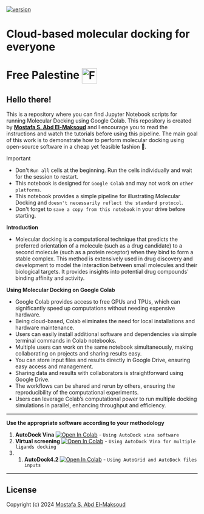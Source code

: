 [![version](https://img.shields.io/badge/version-1.0v-orange)](https://github.com/mabdelmaksoud53/AutoDock-Notebooks)


# **Cloud-based molecular docking for everyone** 
# **Free Palestine** <a> <img src="https://img.icons8.com/?size=100&id=56525&format=png&color=000000" align = center width="40" alt="Free Palestine">
</a> 


## Hello there!

This is a repository where you can find Jupyter Notebook scripts for running Molecular Docking using Google Colab. This repository is created by [**Mostafa S. Abd El-Maksoud**](https://github.com/mabdelmaksoud53) and I encourage you to read the instructions and watch the tutorials before using this pipeline.
The main goal of this work is to demonstrate how to perform molecular docking using open-source software in a cheap yet feasible fashion 🚀.

> [!IMPORTANT]
> - Don't  `Run all` cells at the beginning. Run the cells individually and wait for the session to restart.
> - This notebook is designed for `Google Colab` and may not work on `other platforms`.
> - This notebook provides a simple pipeline for illustrating Molecular Docking and `doesn't necessarily reflect the standard protocol`.
> - Don't forget to `save a copy from this notebook` in your drive before starting.


**Introduction**
- Molecular docking is a computational technique that predicts the preferred orientation of a molecule (such as a drug candidate) to a second molecule (such as a protein receptor) when they bind to form a stable complex. This method is extensively used in drug discovery and development to model the interaction between small molecules and their biological targets. It provides insights into potential drug compounds' binding affinity and activity.

**Using Molecular Docking on Google Colab**
- Google Colab provides access to free GPUs and TPUs, which can significantly speed up computations without needing expensive hardware.
- Being cloud-based, Colab eliminates the need for local installations and hardware maintenance.
- Users can easily install additional software and dependencies via simple terminal commands in Colab notebooks.
- Multiple users can work on the same notebook simultaneously, making collaborating on projects and sharing results easy.
- You can store input files and results directly in Google Drive, ensuring easy access and management.
- Sharing data and results with collaborators is straightforward using Google Drive.
- The workflows can be shared and rerun by others, ensuring the reproducibility of the computational experiments.
- Users can leverage Colab’s computational power to run multiple docking simulations in parallel, enhancing throughput and efficiency.
---

**Use the appropriate software according to your methodology**
1. **AutoDock Vina** [![Open In Colab](https://colab.research.google.com/assets/colab-badge.svg)](https://colab.research.google.com/github/mabdelmaksoud53/AutoDock-Notebooks/blob/main/AutoDock%20vina/Autodock_vina.ipynb) - `Using AutoDock vina software`
2. **Virtual screening** [![Open In Colab](https://colab.research.google.com/assets/colab-badge.svg)](https://colab.research.google.com/github/mabdelmaksoud53/AutoDock-Notebooks/blob/main/Virtual%20Screening/Multiple_ligand_docking.ipynb) - `Using AutoDock Vina for multiple ligands docking`
3. 1. **AutoDock4.2** [![Open In Colab](https://colab.research.google.com/assets/colab-badge.svg)](https://colab.research.google.com/github/mabdelmaksoud53/AutoDock-Notebooks/blob/main/AutoDock4.2/AutoDock4.ipynb) - `Using AutoGrid and AutoDock files inputs`

  
---
## License
Copyright (c) 2024 [Mostafa S. Abd El-Maksoud](https://github.com/mabdelmaksoud53)

